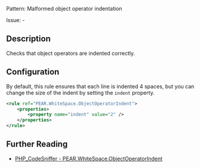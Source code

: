 Pattern: Malformed object operator indentation

Issue: -

## Description

Checks that object operators are indented correctly.

## Configuration

By default, this rule ensures that each line is indented 4 spaces, but you can change the size of the indent by setting the `indent` property.

```xml
<rule ref="PEAR.WhiteSpace.ObjectOperatorIndent">
    <properties>
        <property name="indent" value="2" />
    </properties>
</rule>
```

## Further Reading

* [PHP_CodeSniffer - PEAR.WhiteSpace.ObjectOperatorIndent](https://github.com/PHPCSStandards/PHP_CodeSniffer/blob/master/src/Standards/PEAR/Sniffs/WhiteSpace/ObjectOperatorIndentSniff.php)